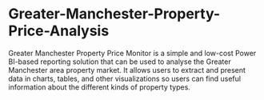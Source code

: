 # Greater-Manchester-Property-Price-Analysis
Greater Manchester Property Price Monitor is a simple and low-cost Power BI-based reporting solution that can be used to analyse the Greater Manchester area property market. It allows users to extract and present data in charts, tables, and other visualizations so users can find useful information about the different kinds of property types. 
